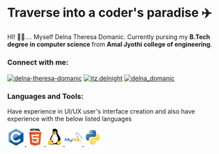 <h1> Traverse into a coder's paradise ✈️ </h1>
<p> HI! 👋😄.... Myself Delna Theresa Domanic. Currently pursing my <strong>B.Tech degree in computer science </strong>from <strong>Amal Jyothi college of engineering</strong>. </p>
<h3 align="left">Connect with me:</h3>
<p align="left">
<a href="https://linkedin.com/in/delna-theresa-domanic" target="blank"><img align="center" src="https://raw.githubusercontent.com/rahuldkjain/github-profile-readme-generator/master/src/images/icons/Social/linked-in-alt.svg" alt="delna-theresa-domanic" height="30" width="40" /></a>
<a href="https://instagram.com/itz.delnight" target="blank"><img align="center" src="https://raw.githubusercontent.com/rahuldkjain/github-profile-readme-generator/master/src/images/icons/Social/instagram.svg" alt="itz.delnight" height="30" width="40" /></a>
<a href="https://www.leetcode.com/delna_domanic" target="blank"><img align="center" src="https://raw.githubusercontent.com/rahuldkjain/github-profile-readme-generator/master/src/images/icons/Social/leet-code.svg" alt="delna_domanic" height="30" width="40" /></a>
</p>

<h3 align="left">Languages and Tools:</h3>
<p>Have experience in UI/UX user's interface creation and also have experience with the below listed languages </p>
<p align="left"> <a href="https://www.cprogramming.com/" target="_blank" rel="noreferrer"> <img src="https://raw.githubusercontent.com/devicons/devicon/master/icons/c/c-original.svg" alt="c" width="40" height="40"/> </a> <a href="https://www.w3.org/html/" target="_blank" rel="noreferrer"> <img src="https://raw.githubusercontent.com/devicons/devicon/master/icons/html5/html5-original-wordmark.svg" alt="html5" width="40" height="40"/> </a> <a href="https://www.linux.org/" target="_blank" rel="noreferrer"> <img src="https://raw.githubusercontent.com/devicons/devicon/master/icons/linux/linux-original.svg" alt="linux" width="40" height="40"/> </a> <a href="https://www.mysql.com/" target="_blank" rel="noreferrer"> <img src="https://raw.githubusercontent.com/devicons/devicon/master/icons/mysql/mysql-original-wordmark.svg" alt="mysql" width="40" height="40"/> </a> <a href="https://www.python.org" target="_blank" rel="noreferrer"> <img src="https://raw.githubusercontent.com/devicons/devicon/master/icons/python/python-original.svg" alt="python" width="40" height="40"/> </a> </p>
